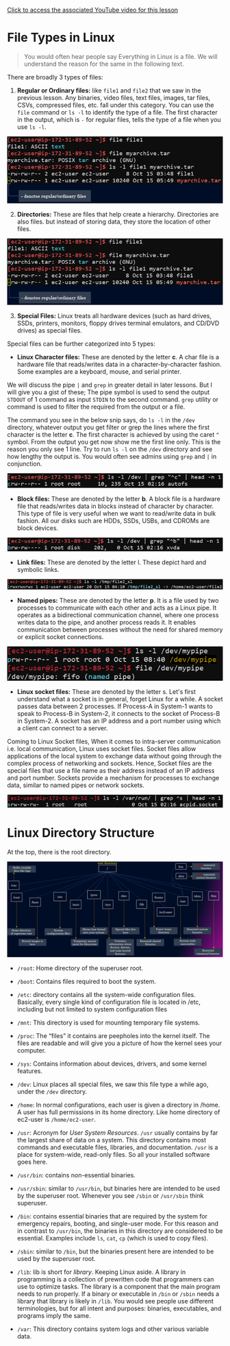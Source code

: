 
[Click to access the associated YouTube video for this lesson](https://www.youtube.com/watch?v=p8VQmk_zbVo&list=PLmPit9IIdzwQl1kuuoEhG38DC3cdbqZHB&index=4&ab_channel=CloudWithVarJosh)

# File Types in Linux

> You would often hear people say Everything in Linux is a file. We will understand the reason for the same in the following text.

There are broadly 3 types of files:

 1. **Regular or Ordinary files:** like `file1` and `file2` that we saw in the previous lesson. Any binaries, video files, text files, images, tar files, CSVs, compressed files, etc. fall under this category.
You can use the `file` command or `ls -l` to identify the type of a file. The first character in the output, which is `-` for regular files, tells the type of a file when you use `ls -l`.

![1](https://github.com/CloudWithVarJosh/Linux-for-Cloud-and-DevOps/blob/main/images/4-file-1.png)

 2. **Directories:** These are files that help create a hierarchy. Directories are also files. but instead of storing data, they store the location of other files.

 ![2](https://github.com/CloudWithVarJosh/Linux-for-Cloud-and-DevOps/blob/main/images/4-file-2.png)

 3. **Special Files:** Linux treats all hardware devices (such as hard drives, SSDs, printers, monitors, floppy drives terminal emulators, and CD/DVD drives) as special files. 

Special files can be further categorized into 5 types:

 - **Linux Character files:** These are denoted by the letter **c**. A char file is a hardware file that reads/writes data in a character-by-character fashion. Some examples are a keyboard, mouse, and serial printer.
 
We will discuss the pipe `|` and `grep` in greater detail in later lessons. But I will give you a gist of these; The pipe symbol is used to send the output `STDOUT` of 1 command as input `STDIN` to the second command. `grep` utility or command is used to filter the required from the output or a file.

The command you see in the below snip says, do `ls -l` in the `/dev` directory, whatever output you get filter or grep the lines where the first character is the letter **c**. The first character is achieved by using the caret `^` symbol. From the output you get now show me the first line only. This is the reason you only see 1 line. Try to run `ls -l` on the `/dev` directory and see how lengthy the output is.
You would often see admins using `grep` and `|` in conjunction.

![Alt text](/images/4-file-3.png)

 - **Block files:** These are denoted by the letter **b**. A block file is a hardware file that reads/writes data in blocks instead of character by character. This type of file is very useful when we want to read/write data in bulk fashion. All our disks such are HDDs, SSDs, USBs, and CDROMs are block devices.

 ![Alt text](/images/4-file-4.png)
 
 - **Link files:** These are denoted by the letter l. These depict hard and symbolic links.

 ![Alt text](/images/4-file-5.png)
 
 - **Named pipes:** These are denoted by the letter **p**. It is a file used by two processes to communicate with each other and acts as a Linux pipe. It operates as a bidirectional communication channel, where one process writes data to the pipe, and another process reads it. It enables communication between processes without the need for shared memory or explicit socket connections.

![Alt text](/images/4-file-6.png)

- **Linux socket files:** These are denoted by the letter s. Let's first understand what a socket is in general, forget Linux for a while. A socket passes data between 2 processes. If Process-A in System-1 wants to speak to Process-B in System-2, it connects to the socket of Process-B in System-2. A socket has an IP address and a port number using which a client can connect to a server.

Coming to Linux Socket files, When it comes to intra-server communication i.e. local communication, Linux uses socket files. Socket files allow applications of the local system to exchange data without going through the complex process of networking and sockets.
Hence, Socket files are the special files that use a file name as their address instead of an IP address and port number. 
Sockets provide a mechanism for processes to exchange data, similar to named pipes or network sockets.

![Alt text](/images/4-file-7.png)

# Linux Directory Structure
At the top, there is the root directory.

![Alt text](/images/4-file-8.png)

- `/root`: Home directory of the superuser root.
- `/boot`: Contains files required to boot the system.
- `/etc`: directory contains all the system-wide configuration files. Basically, every single kind of configuration file is located in /etc, including but not limited to system configuration files
- `/mnt`: This directory is used for mounting temporary file systems.
- `/proc`: The “files” it contains are peepholes into the kernel itself. The files are readable and will give you a picture of how the kernel sees your computer.
- `/sys`: Contains information about devices, drivers, and some kernel features.
- `/dev`: Linux places all special files, we saw this file type a while ago, under the `/dev` directory.
- `/home`: In normal configurations, each user is given a directory in /home. A user has full permissions in its home directory. Like home directory of ec2-user is `/home/ec2-user`.

- `/usr`: Acronym for *User System Resources*. `/usr` usually contains by far the largest share of data on a system. This directory contains most commands and executable files, libraries, and documentation. `/usr` is a place for system-wide, read-only files. So all your installed software goes here.
- `/usr/bin`: contains non-essential binaries.
- `/usr/sbin`: similar to `/usr/bin`, but binaries here are intended to be used by the superuser root. Whenever you see `/sbin` or `/usr/sbin` think superuser.
- `/bin`: contains essential binaries that are required by the system for emergency repairs, booting, and single-user mode. For this reason and in contrast to `/usr/bin`, the binaries in this directory are considered to be essential. Examples include `ls`, `cat`, `cp` (which is used to copy files). 
- `/sbin`: similar to `/bin`, but the binaries present here are intended to be used by the superuser root.

- `/lib`: lib is short for *library*. Keeping Linux aside. A library in programming is a collection of prewritten code that programmers can use to optimize tasks.  The library is a component that the main program needs to run properly. If a binary or executable in `/bin` or `/sbin` needs a library that library is likely in `/lib`.
You would see people use different terminologies, but for all intent and purposes: binaries, executables, and programs imply the same.
- `/var`: This directory contains system logs and other various variable data.
